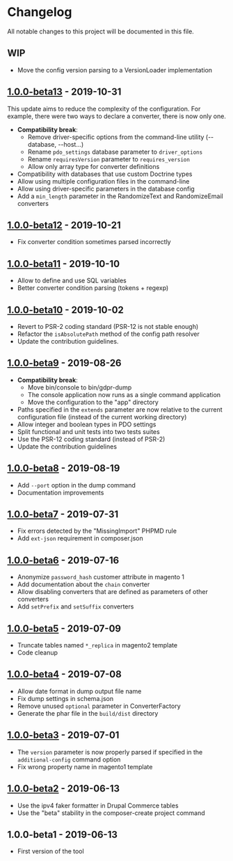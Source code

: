 # Changelog

All notable changes to this project will be documented in this file.

## WIP

- Move the config version parsing to a VersionLoader implementation

## [1.0.0-beta13] - 2019-10-31
[1.0.0-beta13]: https://git.smile.fr/dirtech/gdpr-dump/compare/1.0.0-beta12...1.0.0-beta13

This update aims to reduce the complexity of the configuration.
For example, there were two ways to declare a converter, there is now only one.

- **Compatibility break**:
    - Remove driver-specific options from the command-line utility (--database, --host...)
    - Rename `pdo_settings` database parameter to `driver_options`
    - Rename `requiresVersion` parameter to `requires_version`
    - Allow only array type for converter definitions
- Compatibility with databases that use custom Doctrine types
- Allow using multiple configuration files in the command-line
- Allow using driver-specific parameters in the database config
- Add a `min_length` parameter in the RandomizeText and RandomizeEmail converters

## [1.0.0-beta12] - 2019-10-21
[1.0.0-beta12]: https://git.smile.fr/dirtech/gdpr-dump/compare/1.0.0-beta11...1.0.0-beta12

- Fix converter condition sometimes parsed incorrectly

## [1.0.0-beta11] - 2019-10-10
[1.0.0-beta11]: https://git.smile.fr/dirtech/gdpr-dump/compare/1.0.0-beta10...1.0.0-beta11

- Allow to define and use SQL variables
- Better converter condition parsing (tokens + regexp)

## [1.0.0-beta10] - 2019-10-02
[1.0.0-beta10]: https://git.smile.fr/dirtech/gdpr-dump/compare/1.0.0-beta9...1.0.0-beta10

- Revert to PSR-2 coding standard (PSR-12 is not stable enough)
- Refactor the `isAbsolutePath` method of the config path resolver
- Update the contribution guidelines.

## [1.0.0-beta9] - 2019-08-26
[1.0.0-beta9]: https://git.smile.fr/dirtech/gdpr-dump/compare/1.0.0-beta8...1.0.0-beta9

- **Compatibility break**:
    - Move bin/console to bin/gdpr-dump
    - The console application now runs as a single command application
    - Move the configuration to the "app" directory
- Paths specified in the `extends` parameter are now relative to the current configuration file (instead of the current working directory)
- Allow integer and boolean types in PDO settings
- Split functional and unit tests into two tests suites
- Use the PSR-12 coding standard (instead of PSR-2)
- Update the contribution guidelines

## [1.0.0-beta8] - 2019-08-19
[1.0.0-beta8]: https://git.smile.fr/dirtech/gdpr-dump/compare/1.0.0-beta7...1.0.0-beta8

- Add `--port` option in the dump command
- Documentation improvements

## [1.0.0-beta7] - 2019-07-31
[1.0.0-beta7]: https://git.smile.fr/dirtech/gdpr-dump/compare/1.0.0-beta6...1.0.0-beta7

- Fix errors detected by the "MissingImport" PHPMD rule
- Add `ext-json` requirement in composer.json

## [1.0.0-beta6] - 2019-07-16
[1.0.0-beta6]: https://git.smile.fr/dirtech/gdpr-dump/compare/1.0.0-beta5...1.0.0-beta6

- Anonymize `password_hash` customer attribute in magento 1
- Add documentation about the `chain` converter
- Allow disabling converters that are defined as parameters of other converters
- Add `setPrefix` and `setSuffix` converters

## [1.0.0-beta5] - 2019-07-09
[1.0.0-beta5]: https://git.smile.fr/dirtech/gdpr-dump/compare/1.0.0-beta4...1.0.0-beta5

- Truncate tables named `*_replica` in magento2 template
- Code cleanup

## [1.0.0-beta4] - 2019-07-08
[1.0.0-beta4]: https://git.smile.fr/dirtech/gdpr-dump/compare/1.0.0-beta3...1.0.0-beta4

- Allow date format in dump output file name
- Fix dump settings in schema.json
- Remove unused `optional` parameter in ConverterFactory
- Generate the phar file in the `build/dist` directory

## [1.0.0-beta3] - 2019-07-01
[1.0.0-beta3]: https://git.smile.fr/dirtech/gdpr-dump/compare/1.0.0-beta2...1.0.0-beta3

- The `version` parameter is now properly parsed if specified in the `additional-config` command option
- Fix wrong property name in magento1 template

## [1.0.0-beta2] - 2019-06-13
[1.0.0-beta2]: https://git.smile.fr/dirtech/gdpr-dump/compare/1.0.0-beta1...1.0.0-beta2

- Use the ipv4 faker formatter in Drupal Commerce tables
- Use the "beta" stability in the composer-create project command

## 1.0.0-beta1 - 2019-06-13

- First version of the tool
